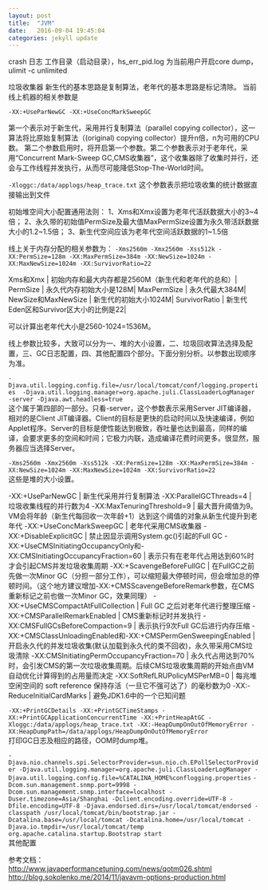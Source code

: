```yaml
---
layout: post
title:  "JVM"
date:   2016-09-04 19:45:04
categories: jekyll update
---
```

crash 日志 工作目录（启动目录），hs_err_pid<pid>.log
为当前用户开启core dump，ulimit -c unlimited

垃圾收集器
新生代的基本思路是复制算法，老年代的基本思路是标记清除。
当前线上机器的相关参数是 

`-XX:+UseParNewGC -XX:+UseConcMarkSweepGC`

第一个表示对于新生代，采用并行复制算法（parallel copying collector），这一算法将比原始复制算法（(original) copying collector）提升n倍，n为可用的CPU数。
第二个参数启用时，将开启第一个参数。第二个参数表示对于老年代，采用“Concurrent Mark-Sweep GC,CMS收集器”，这个收集器除了收集时并行，还会与工作线程并发执行，从而尽可能降低Stop-The-World时间。

`-Xloggc:/data/applogs/heap_trace.txt`
这个参数表示把垃圾收集的统计数据直接输出到文件

初始堆空间大小配置通用法则：
1、Xms和Xmx设置为老年代活跃数据大小的3~4倍；
2、永久带的初始值PermSize及最大值MaxPermSize设置为永久带活跃数据大小的1.2~1.5倍；
3、新生代空间应该为老年代空间活跃数据的1~1.5倍

线上关于内存分配的相关参数为：
`-Xms2560m -Xmx2560m -Xss512k -XX:PermSize=128m -XX:MaxPermSize=384m -XX:NewSize=1024m -XX:MaxNewSize=1024m -XX:SurvivorRatio=22`

Xms和Xmx	| 初始内存和最大内存都是2560M（新生代和老年代的总和）|
PermSize	| 永久代内存初始大小是128M|
MaxPermSize	| 永久代最大384M|
NewSize和MaxNewSize	| 新生代的初始大小1024M|
SurvivorRatio	| 新生代Eden区和Survivor区大小的比例是22|

可以计算出老年代大小是2560-1024=1536M。

线上参数比较多，大致可以分为一、堆的大小设置，二、垃圾回收算法选择及配置，三、GC日志配置，四、其他配置四个部分。下面分别分析。以参数出现顺序为准。


`-Djava.util.logging.config.file=/usr/local/tomcat/conf/logging.properties  -Djava.util.logging.manager=org.apache.juli.ClassLoaderLogManager -server -Djava.awt.headless=true`  
这个属于第四部的一部分。只看-server，这个参数表示采用Server JIT编译器，相对的是Client JIT编译器。Client的目标是更快的启动时间以及快速编译，例如Applet程序。Server的目标是使性能达到极致，吞吐量也达到最高，同样的编译，会要求更多的空间和时间；它极力内联，造成编译花费时间更多。很显然，服务器应当选择Server。


`-Xms2560m -Xmx2560m -Xss512k -XX:PermSize=128m -XX:MaxPermSize=384m -XX:NewSize=1024m -XX:MaxNewSize=1024m -XX:SurvivorRatio=22`   
这些是堆的大小设置。


-XX:+UseParNewGC	| 新生代采用并行复制算法
-XX:ParallelGCThreads=4	| 垃圾收集线程的并行数为4
-XX:MaxTenuringThreshold=9	| 最大晋升阈值为9。VM会将年龄（新生代每回收一次年龄+1）达到这个阈值的对象从新生代提升到老年代
-XX:+UseConcMarkSweepGC	| 老年代采用CMS收集器
-XX:+DisableExplicitGC	| 禁止因显示调用System.gc()引起的Full GC
-XX:+UseCMSInitiatingOccupancyOnly和-XX:CMSInitiatingOccupancyFraction=60	| 表示只有在老年代占用达到60%时才会引起CMS并发垃圾收集周期
-XX:+ScavengeBeforeFullGC	| 在FullGC之前先做一次Minor GC（分担一部分工作），可以缩短最大停顿时间，但会增加总的停顿时间。（这个地方建议增加-XX:+CMSScavengeBeforeRemark参数，在CMS重新标记之前也做一次Minor GC，效果同理）
-XX:+UseCMSCompactAtFullCollection	| Full GC 之后对老年代进行整理压缩
-XX:+CMSParallelRemarkEnabled	| CMS重新标记时并发执行
-XX:CMSFullGCsBeforeCompaction=9	| 表示执行9次Full GC后进行内存压缩
-XX:+CMSClassUnloadingEnabled和-XX:+CMSPermGenSweepingEnabled	|开启永久代的并发垃圾收集(默认加载到永久代的类不回收)，永久带采用CMS垃圾清除
-XX:CMSInitiatingPermOccupancyFraction=70	| 永久代占用达到70%时，会引发CMS的第一次垃圾收集周期。后续CMS垃圾收集周期的开始点由VM自动优化计算得到的占用量而决定
-XX:SoftRefLRUPolicyMSPerMB=0	| 每兆堆空闲空间的 soft reference 保持存活（一旦它不强可达了）的毫秒数为0
-XX:-ReduceInitialCardMarks	| 避免JDK1.6中的一个已知问题



`-XX:+PrintGCDetails -XX:+PrintGCTimeStamps -XX:+PrintGCApplicationConcurrentTime -XX:+PrintHeapAtGC -Xloggc:/data/applogs/heap_trace.txt -XX:-HeapDumpOnOutOfMemoryError -XX:HeapDumpPath=/data/applogs/HeapDumpOnOutOfMemoryError`  
打印GC日志及相应的路径，OOM时dump堆。


`-Djava.nio.channels.spi.SelectorProvider=sun.nio.ch.EPollSelectorProvider -Djava.util.logging.manager=org.apache.juli.ClassLoaderLogManager -Djava.util.logging.config.file=%CATALINA_HOME%conflogging.properties` 
`-Dcom.sun.management.snmp.port=9998 -Dcom.sun.management.snmp.interface=localhost -Duser.timezone=Asia/Shanghai -Dclient.encoding.override=UTF-8 -Dfile.encoding=UTF-8 -Djava.endorsed.dirs=/usr/local/tomcat/endorsed -classpath /usr/local/tomcat/bin/bootstrap.jar -Dcatalina.base=/usr/local/tomcat -Dcatalina.home=/usr/local/tomcat -Djava.io.tmpdir=/usr/local/tomcat/temp org.apache.catalina.startup.Bootstrap start`  
其他配置

参考文档：  
<http://www.javaperformancetuning.com/news/qotm026.shtml>
<http://blog.sokolenko.me/2014/11/javavm-options-production.html>

